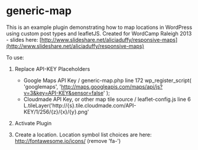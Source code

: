 generic-map
===========

This is an example plugin demonstrating how to map locations in WordPress using custom post types and leafletJS. Created for WordCamp Raleigh 2013 - slides here: [http://www.slideshare.net/aliciaduffy/responsive-maps](http://www.slideshare.net/aliciaduffy/responsive-maps)

To use:

1) Replace API-KEY Placeholders  
	- Google Maps API Key / generic-map.php line 172
		wp_register_script( 'googlemaps', 'http://maps.googleapis.com/maps/api/js?v=3&key=API-KEY&sensor=false' );  
	- Cloudmade API Key, or other map tile source / leaflet-config.js line 6
		L.tileLayer('http://{s}.tile.cloudmade.com/API-KEY/1/256/{z}/{x}/{y}.png'  
		
2) Activate Plugin

3) Create a location. Location symbol list choices are here: http://fontawesome.io/icons/ (remove 'fa-')